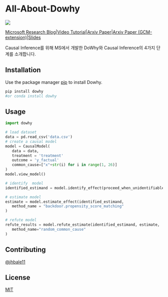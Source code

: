# All-About-Dowhy
![](https://www.microsoft.com/en-us/research/uploads/prod/2018/08/SCS-MS-Research_20180816_1400x788_DoWhy_T2-5b7b4771617f2-1024x576.png)

[Microsoft Research Blog]( https://www.microsoft.com/en-us/research/blog/dowhy-a-library-for-causal-inference)|[Video Tutorial](https://note.microsoft.com/MSR-Webinar-DoWhy-Library-Registration-On-Demand.html)|[Arxiv Paper]( https://arxiv.org/abs/2011.04216)|[Arxiv Paper (GCM-extension)](https://arxiv.org/abs/2206.06821)|[Slides]( https://www2.slideshare.net/AmitSharma315/dowhy-an-endtoend-library-for-causal-inference)

Causal Inference를 위해 MS에서 개발한 DoWhy와 Causal Inference의 4가지 단계를 소개합니다.

## Installation

Use the package manager [pip](https://pip.pypa.io/en/stable/) to install Dowhy.

```bash
pip install dowhy
#or conda install dowhy
```

## Usage

```python
import dowhy

# load dataset
data = pd.read_csv('data.csv')
# create a causal model
model = CausalModel(
   data = data,
   treatment = 'treatment'
   outcome = 'y_factual'
   common_cause=["x"+str(i) for i in range(1, 26)]
)
model.view_model()

# identify  model
identified_estimand = model.identify_effect(proceed_when_unidentifiable=True, method_name="maximal-adjustment")

# estimate model
estimate = model.estimate_effect(identified_estimand,
   method_name = "backdoor.propensity_score_matching"
)

# refute model
refute_results = model.refute_estimate(identified_estimand, estimate,
   method_name="random_common_cause"
)
```

## Contributing
[@jhbale11](https://github.com/jhbale11)

## License
[MIT](https://choosealicense.com/licenses/mit/)
